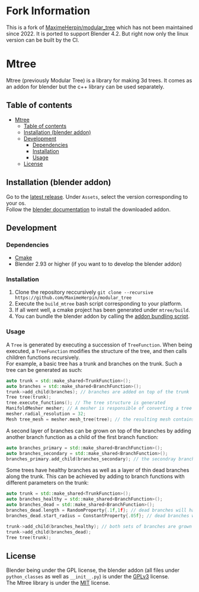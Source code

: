# Fork Information

This is a fork of [MaximeHerpin/modular_tree](https://github.com/MaximeHerpin/modular_tree) which has not been maintained since 2022.
It is ported to support Blender 4.2. But right now only the linux version can be built by the CI.

# Mtree

Mtree (previously Modular Tree) is a library for making 3d trees. It comes as an addon for blender but the c++ library can be used separately.

## Table of contents
- [Mtree](#mtree)
  - [Table of contents](#table-of-contents)
  - [Installation (blender addon)](#installation-blender-addon)
  - [Development](#development)
    - [Dependencies](#dependencies)
    - [Installation](#installation)
    - [Usage](#usage)
  - [License](#license)


## Installation (blender addon)
Go to the [latest release]. Under `Assets`, select the version corresponding to your os.\
Follow the [blender documentation][blender addon doc] to install the downloaded addon.

## Development
### Dependencies
- [Cmake]
- Blender 2.93 or higher (if you want to to develop the blender addon)

### Installation
1. Clone the repository reccursively `git clone --recursive https://github.com/MaximeHerpin/modular_tree`
2. Execute the `build_mtree` bash script corresponding to your platform.
3. If all went well, a cmake project has been generated under `mtree/build`.
4. You can bundle the blender addon by calling the [addon bundling script].

### Usage
A `Tree` is generated by executing a succession of `TreeFunction`. When being executed, a `TreeFunction` modifies the structure of the tree, and then calls children functions recursively.\
For example, a basic tree has a trunk and branches on the trunk. Such a tree can be generated as such:
```c++
auto trunk = std::make_shared<TrunkFunction>();
auto branches = std::make_shared<BranchFunction>();
trunk->add_child(branches); // branches are added on top of the trunk
Tree tree(trunk);
tree.execute_functions(); // The tree structure is generated
ManifoldMesher mesher; // A mesher is responsible of converting a tree into a 3d mesh. The ManifoldMesher ensures a smooth topology
mesher.radial_resolution = 32;
Mesh tree_mesh = mesher.mesh_tree(tree); // the resulting mesh contains the geometry of the tree in the form of vertices and triangles
```
A second layer of branches can be grown on top of the branches by adding another branch function as a child of the first branch function: 
```c++
auto branches_primary = std::make_shared<BranchFunction>();
auto branches_secondary = std::make_shared<BranchFunction>();
branches_primary.add_child(branches_secondary); // the secondray branches will be distributed on top of the primary branches
```
Some trees have healthy branches as well as a layer of thin dead branches along the trunk. This can be achieved by adding to branch functions with different parameters on the trunk:
```c++
auto trunk = std::make_shared<TrunkFunction>();
auto branches_healthy = std::make_shared<BranchFunction>();
auto branches_dead = std::make_shared<BranchFunction>();
branches_dead.length = RandomProperty{.1f,1f}; // dead branches will have a length between 10cm and 1m.
branches_dead.start_radius = ConstantProperty{.05f}; // dead branches will have a radius equal to 5% of the parent nodes

trunk->add_child(branches_healthy); // both sets of branches are grown on top of the trunk
trunk->add_child(branches_dead);
Tree tree(trunk);
```
## License
Blender being under the GPL license, the blender addon (all files under `python_classes` as well as `__init__.py`) is under the [GPLv3] license.\
The Mtree library is under the [MIT] license.


[latest release]: https://github.com/MaximeHerpin/modular_tree/releases
[blender addon doc]: https://docs.blender.org/manual/en/latest/editors/preferences/addons.html#installing-add-ons
[Cmake]: https://cmake.org/
[addon bundling script]: ./.github/scripts/setup_addon.py
[GPLv3]: https://www.gnu.org/licenses/gpl-3.0.en.html
[MIT]: https://choosealicense.com/licenses/mit/\
